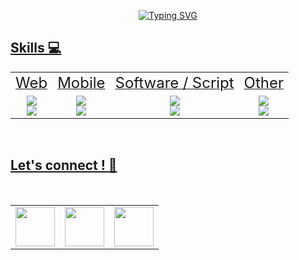 <p align="center">
  <a href="https://git.io/typing-svg"><img src="https://readme-typing-svg.demolab.com?font=Fira+Code&pause=1000&color=B3B3B3&center=true&vCenter=true&width=435&lines=Hello+%F0%9F%8C%8D+!+I'm+Florian%2C;Studied+at+4%EF%B8%8F%E2%83%A32%EF%B8%8F%E2%83%A3+Paris%2C;Full+Stack+Developer+%F0%9F%8F%97%EF%B8%8F" alt="Typing SVG"/>
</p>



## Skills 💻

<p align="center">
  <table align="center" frame="void">
    <tr>
      <td align="center">
		<font size="5">
			Web
		</font>
      </td>
      <td align="center">
		<font size="5">
			Mobile
		</font>
      </td>
      <td align="center">
		<font size="5">
			Software / Script
		</font>
      </td>
      <td align="center">
		<font size="5">
			Other
		</font>
      </td>
    </tr>
    <tr>
      <td align="center">
		<font size="5">
			<img src="https://skillicons.dev/icons?i=typescript,javascript,html,css,nodejs,django"/>
			<br/>
			<img src="https://skillicons.dev/icons?i=prisma,react,nextjs,tailwind,angular,nestjs,npm"/>
		</font>
      </td>
      <td align="center">
		<font size="5">
			<img src="https://skillicons.dev/icons?i=react,swift"/>
			<br/>
			<img src="https://skillicons.dev/icons?i=flutter"/>
		</font>
      </td>
      <td align="center">
		<font size="5">
			<img src="https://skillicons.dev/icons?i=c,cpp" />
			<br/>
			<img src="https://skillicons.dev/icons?i=python,bash" />
		</font>
      </td>
      <td align="center">
		<font size="5">
			<img src="https://skillicons.dev/icons?i=docker,postman,vscode,grafana,prometheus" />
			<br/>
			<img src="https://skillicons.dev/icons?i=arduino,git,github,gitlab,postgresql" />
		</font>
      </td>
    </tr>

  </table>
</p>

<br/>

## Let's connect ! 🤝

<br/>

<p align="center">
  <table align="center" frame="void">
    <tr>
      <td align="center">
        <a href="https://www.linkedin.com/in/florian-carvalho-b24a9b197/" target="_blank"><img align="center" height="63" src="https://img.shields.io/badge/LinkedIn-0077B5?style=for-the-badge&logo=linkedin&logoColor=white"/>
      </td>
      <td align="center">
        <a href="https://discord.com/" target="_blank"><img align="center" height="63" src="https://img.shields.io/badge/ChoZeur-%237289DA.svg?style=for-the-badge&logo=discord&logoColor=white"/>
      </td>
      <td align="center">
        <a href="mailto:chozeur@protonmail.com"><img align="center" height="63" src="https://img.shields.io/badge/ProtonMail-8B89CC?style=for-the-badge&logo=protonmail&logoColor=white"/>
      </td>
    </tr>
  </table>
</p>

<br/>
